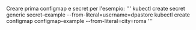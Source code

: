 Creare prima configmap e secret per l'esempio:
'''
kubectl create secret generic secret-example --from-literal=username=dpastore
kubectl create configmap configmap-example --from-literal=city=roma
'''
